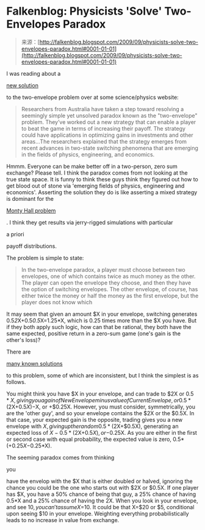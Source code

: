 <!--yml
category: 未分类
date: 2024-05-12 21:49:58
-->

# Falkenblog: Physicists 'Solve' Two-Envelopes Paradox

> 来源：[http://falkenblog.blogspot.com/2009/09/physicists-solve-two-envelopes-paradox.html#0001-01-01](http://falkenblog.blogspot.com/2009/09/physicists-solve-two-envelopes-paradox.html#0001-01-01)

I was reading about a

[new solution](http://www.physorg.com/news169811689.html)

to the two-envelope problem over at some science/physics website:

> Researchers from Australia have taken a step toward resolving a seemingly simple yet unsolved paradox known as the "two-envelope" problem. They’ve worked out a new strategy that can enable a player to beat the game in terms of increasing their payoff. The strategy could have applications in optimizing gains in investments and other areas...The researchers explained that the strategy emerges from recent advances in two-state switching phenomena that are emerging in the fields of physics, engineering, and economics.

Hmmm. Everyone can be make better off in a two-person, zero sum exchange? Please tell. I think the paradox comes from not looking at the true state space. It is funny to think these guys think they figured out how to get blood out of stone via 'emerging fields of physics, engineering and economics'. Asserting the solution they do is like asserting a mixed strategy is dominant for the

[Monty Hall problem](http://en.wikipedia.org/wiki/Monty_Hall_problem)

. I think they get results via jerry-rigged simulations with particular

a priori

payoff distributions.

The problem is simple to state:

> In the two-envelope paradox, a player must choose between two envelopes, one of which contains twice as much money as the other. The player can open the envelope they choose, and then they have the option of switching envelopes. The other envelope, of course, has either twice the money or half the money as the first envelope, but the player does not know which

It may seem that given an amount $X in your envelope, switching generates 0.5*2*X+0.5*0.5*X=1.25*X, which is 0.25 times more than the $X you have. But if they both apply such logic, how can that be rational, they both have the same expected, positive return in a zero-sum game (one's gain is the other's loss)?

There are

[many known solutions](http://en.wikipedia.org/wiki/Two_envelopes_problem)

to this problem, some of which are inconsistent, but I think the simplest is as follows.

You might think you have $X in your envelope, and can trade to $2X or $0.5*X, giving you a gain of New Envelope minus value of Current Envelope, or 0.5*($2X+$0.5X)-$X, or +$0.25X. However, you must consider, symmetrically, you are the 'other guy', and so your envelope contains the $2X or the $0.5X. In that case, your expected gain is the opposite, trading gives you a new envelope with $X, giving up the random 0.5*($2X+$0.5X), generating an expected loss of $X-0.5*($2X+$0.5X), or -$0.25X. As you are either in the first or second case with equal probability, the expected value is zero, 0.5*(+$0.25X-$0.25*X).

The seeming paradox comes from thinking

you

have the envelop with the $X that is either doubled or halved, ignoring the chance you could be the one who starts out with $2X or $0.5X. If one player has $X, you have a 50% chance of being that guy, a 25% chance of having 0.5*X and a 25% chance of having the 2X. When you look in your envelope, and see $10, you can't assume X=$10\. It could be that X=$20 or $5, conditional upon seeing $10 in your envelope. Weighting everything probabilistically leads to no increase in value from exchange.